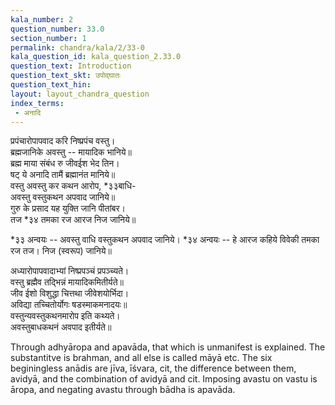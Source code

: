 ```yaml
---
kala_number: 2
question_number: 33.0
section_number: 1
permalink: chandra/kala/2/33-0
kala_question_id: kala_question_2.33.0
question_text: Introduction
question_text_skt: उपोद्घातः
question_text_hin: 
layout: layout_chandra_question
index_terms:
 - अनादि
---
```


<!-- hindi-start -->
प्रपंचारोपापवाद करि निष्प्रपंच वस्तु।  
ब्रह्मजानिके अवस्तु -- मायादिक भानिये॥  
ब्रह्म माया संबंध रु जीवईश भेद तिन।  
षट् ये अनादि तामैं ब्रह्मानंत मानिये॥  
वस्तु अवस्तु कर कथन आरोप, *३३बाधि-  
अवस्तु वस्तुकथन अपवाद जानिये॥  
गुरु के प्रसाद यह युक्ति जानि पीतांबर।  
तज *३४ तमका रज आरज निज जानिये॥

<div class="footnote" markdown="1">
*३३ अन्वयः -- अवस्तु वाधि वस्तुकथन अपवाद जानिये।  
*३४ अन्वयः -- हे आरज कहिये विवेकी तमका
रज तज। निज (स्वरूप) जानिये॥
</div>
<!-- hindi-end -->

<!-- skt-start -->
अध्यारोपापवादाभ्यां निष्प्रपञ्चं प्रपञ्च्यते।  
वस्तु ब्रह्मैव तद्भिन्नं मायादिकमितीर्यते॥  
जीव ईशो विशुद्धा चित्तथा जीवेशयोर्भिदा।  
अविद्या तच्चितोर्योगः षडस्माकमनादयः॥  
वस्तुन्यवस्तुकथनमारोप इति कथ्यते।  
अवस्तुबाधकथनं अवपाद इतीर्यते॥  
<!-- skt-end -->

<!-- eng-start -->
Through adhyāropa and apavāda, that which is unmanifest is explained. The substantitve is brahman, and all else is called māyā etc. The six beginingless anādis are jīva, īśvara, cit, the difference between them, avidyā, and the combination of avidyā and cit. Imposing avastu on vastu is āropa, and negating avastu through bādha is apavāda. 
<!-- eng-end -->
